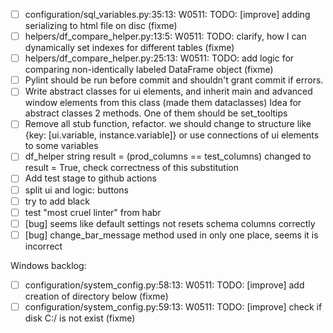* [ ] configuration/sql_variables.py:35:13: W0511: TODO: [improve] adding serializing to html file on disc (fixme)
* [ ] helpers/df_compare_helper.py:13:5: W0511: TODO: clarify, how I can dynamically set indexes for different tables (fixme)
* [ ] helpers/df_compare_helper.py:25:13: W0511: TODO: add logic for comparing non-identically labeled DataFrame object (fixme)
* [ ] Pylint should be run before commit and shouldn't grant commit if errors.
* [ ] Write abstract classes for ui elements, and inherit main and advanced window elements from this class (made them dataclasses)
Idea for abstract classes 2 methods. One of them should be set_tooltips
* [ ] Remove all stub function, refactor.
we should change to structure like {key: [ui.variable, instance.variable]} or use connections of ui elements to some variables
* [ ] df_helper string result = (prod_columns == test_columns) changed to result = True, check correctness of this
substitution
* [ ] Add test stage to github actions
* [ ] split ui and logic: buttons
* [ ] try to add black
* [ ] test "most cruel linter" from habr
* [ ] [bug] seems like default settings not resets schema columns correctly
* [ ] [bug] change_bar_message method used in only one place, seems it is incorrect

Windows backlog:

* [ ] configuration/system_config.py:58:13: W0511: TODO: [improve] add creation of directory below (fixme)
* [ ] configuration/system_config.py:59:13: W0511: TODO: [improve] check if disk C:/ is not exist (fixme)
